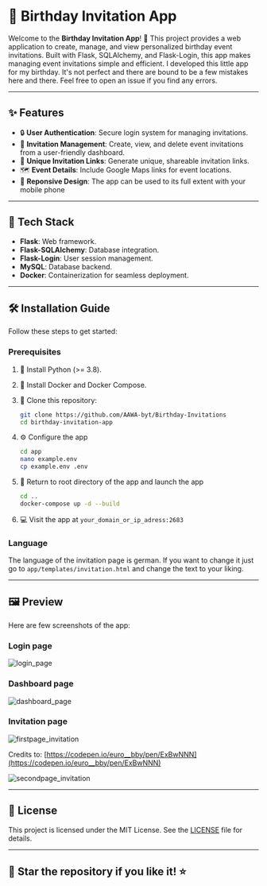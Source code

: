 # 🎉 Birthday Invitation App

Welcome to the **Birthday Invitation App**! 🥳 This project provides a web application to create, manage, and view personalized birthday event invitations. 
Built with Flask, SQLAlchemy, and Flask-Login, this app makes managing event invitations simple and efficient.
I developed this little app for my birthday. It's not perfect and there are bound to be a few mistakes here and there. Feel free to open an issue if you find any errors.

---

## ✨ Features

- 🔒 **User Authentication**: Secure login system for managing invitations.
- 🎁 **Invitation Management**: Create, view, and delete event invitations from a user-friendly dashboard.
- 📧 **Unique Invitation Links**: Generate unique, shareable invitation links.
- 🗺️ **Event Details**: Include Google Maps links for event locations.
- 📱 **Reponsive Design**: The app can be used to its full extent with your mobile phone

---

## 🚀 Tech Stack

- **Flask**: Web framework.
- **Flask-SQLAlchemy**: Database integration.
- **Flask-Login**: User session management.
- **MySQL**: Database backend.
- **Docker**: Containerization for seamless deployment.

---

## 🛠️ Installation Guide

Follow these steps to get started:

### Prerequisites

1. 🐍 Install Python (>= 3.8).
2. 🐋 Install Docker and Docker Compose.
3. 📂 Clone this repository:
   
   ```bash
   git clone https://github.com/AAWA-byt/Birthday-Invitations
   cd birthday-invitation-app
5. ⚙️ Configure the app
   
   ```bash
   cd app
   nano example.env
   cp example.env .env
7. 🎉 Return to root directory of the app and launch the app
   
   ```bash
   cd ..
   docker-compose up -d --build
8. 💻 Visit the app at ``your_domain_or_ip_adress:2683``

### Language

The language of the invitation page is german. If you want to change it just go to ``app/templates/invitation.html`` and change the text to your liking.

---

## 🖼️ Preview 

Here are few screenshots of the app:

### Login page

![login_page](https://github.com/user-attachments/assets/05622c5a-8084-4fe0-aa75-650508807710)

### Dashboard page

![dashboard_page](https://github.com/user-attachments/assets/c49be8a4-bc21-4b93-9471-b496a2d79be5)

### Invitation page

![firstpage_invitation](https://github.com/user-attachments/assets/93f6b034-f9e2-49bb-b46a-e2708120a848)

Credits to: [https://codepen.io/euro__bby/pen/ExBwNNN](https://codepen.io/euro__bby/pen/ExBwNNN)

![secondpage_invitation](https://github.com/user-attachments/assets/20f2512b-1502-486d-a545-e95b630d981c)

---

## 📜 License

This project is licensed under the MIT License. See the [LICENSE](https://github.com/AAWA-byt/Birthday-Invitations/LICENSE) file for details.

---

## 🌟 Star the repository if you like it! ⭐

